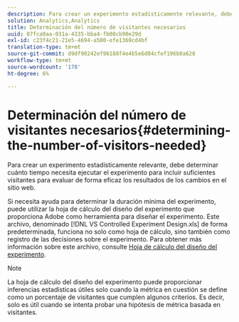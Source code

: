 ```yaml
---
description: Para crear un experimento estadísticamente relevante, debe determinar cuánto tiempo necesita ejecutar el experimento para incluir suficientes visitantes para evaluar de forma eficaz los resultados de los cambios en el sitio web.
solution: Analytics,Analytics
title: Determinación del número de visitantes necesarios
uuid: 07fca0aa-031a-4335-bba4-fb00cb90e29d
exl-id: c23f4c21-21e5-4694-a500-efe1369cd4bf
translation-type: tm+mt
source-git-commit: d9df90242ef96188f4e4b5e6d04cfef196b0a628
workflow-type: tm+mt
source-wordcount: '178'
ht-degree: 6%

---
```


# Determinación del número de visitantes necesarios{#determining-the-number-of-visitors-needed}

Para crear un experimento estadísticamente relevante, debe determinar cuánto tiempo necesita ejecutar el experimento para incluir suficientes visitantes para evaluar de forma eficaz los resultados de los cambios en el sitio web.

Si necesita ayuda para determinar la duración mínima del experimento, puede utilizar la hoja de cálculo del diseño del experimento que proporciona Adobe como herramienta para diseñar el experimento. Este archivo, denominado [!DNL VS Controlled Experiment Design.xls] de forma predeterminada, funciona no solo como hoja de cálculo, sino también como registro de las decisiones sobre el experimento. Para obtener más información sobre este archivo, consulte [Hoja de cálculo del diseño del experimento](../../../home/c-undst-ctrld-exp/t-exp-dsn-spst.md#task-d7f674980fe9415d80371d6020bcf164).

>[!NOTE]
>
>La hoja de cálculo del diseño del experimento puede proporcionar inferencias estadísticas útiles solo cuando la métrica en cuestión se define como un porcentaje de visitantes que cumplen algunos criterios. Es decir, solo es útil cuando se intenta probar una hipótesis de métrica basada en visitantes.
